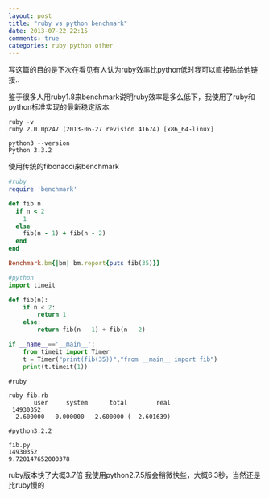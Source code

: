 ```yaml
---
layout: post
title: "ruby vs python benchmark"
date: 2013-07-22 22:15
comments: true
categories: ruby python other
---
```


写这篇的目的是下次在看见有人认为ruby效率比python低时我可以直接贴给他链接..

鉴于很多人用ruby1.8来benchmark说明ruby效率是多么低下，我使用了ruby和python标准实现的最新稳定版本

```
ruby -v
ruby 2.0.0p247 (2013-06-27 revision 41674) [x86_64-linux]

python3 --version
Python 3.3.2
```

使用传统的fibonacci来benchmark

```ruby
#ruby
require 'benchmark'

def fib n
  if n < 2
    1
  else
    fib(n - 1) + fib(n - 2)
  end
end

Benchmark.bm{|bm| bm.report{puts fib(35)}}
```

```python
#python
import timeit

def fib(n):
	if n < 2:
		return 1
	else:
		return fib(n - 1) + fib(n - 2)

if __name__=='__main__':
	from timeit import Timer
	t = Timer("print(fib(35))","from __main__ import fib")
	print(t.timeit(1))
```

```
#ruby

ruby fib.rb
       user     system      total        real
 14930352
  2.600000   0.000000   2.600000 (  2.601639)

#python3.2.2

fib.py 
14930352
9.720147652000378
```

ruby版本快了大概3.7倍
我使用python2.7.5版会稍微快些，大概6.3秒，当然还是比ruby慢的
